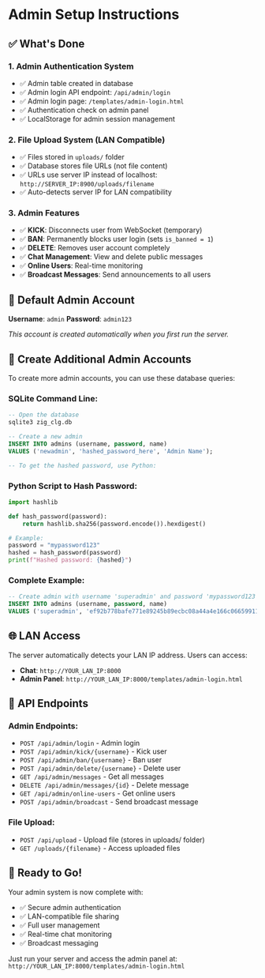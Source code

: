 # Admin Setup Instructions

## ✅ What's Done

### 1. **Admin Authentication System**
- ✅ Admin table created in database
- ✅ Admin login API endpoint: `/api/admin/login`
- ✅ Admin login page: `/templates/admin-login.html`
- ✅ Authentication check on admin panel
- ✅ LocalStorage for admin session management

### 2. **File Upload System (LAN Compatible)**
- ✅ Files stored in `uploads/` folder
- ✅ Database stores file URLs (not file content)
- ✅ URLs use server IP instead of localhost: `http://SERVER_IP:8900/uploads/filename`
- ✅ Auto-detects server IP for LAN compatibility

### 3. **Admin Features**
- ✅ **KICK**: Disconnects user from WebSocket (temporary)
- ✅ **BAN**: Permanently blocks user login (sets `is_banned = 1`)
- ✅ **DELETE**: Removes user account completely
- ✅ **Chat Management**: View and delete public messages
- ✅ **Online Users**: Real-time monitoring
- ✅ **Broadcast Messages**: Send announcements to all users

## 🔑 Default Admin Account

**Username**: `admin`
**Password**: `admin123`

*This account is created automatically when you first run the server.*

## 📝 Create Additional Admin Accounts

To create more admin accounts, you can use these database queries:

### SQLite Command Line:
```sql
-- Open the database
sqlite3 zig_clg.db

-- Create a new admin
INSERT INTO admins (username, password, name) 
VALUES ('newadmin', 'hashed_password_here', 'Admin Name');

-- To get the hashed password, use Python:
```

### Python Script to Hash Password:
```python
import hashlib

def hash_password(password):
    return hashlib.sha256(password.encode()).hexdigest()

# Example:
password = "mypassword123"
hashed = hash_password(password)
print(f"Hashed password: {hashed}")
```

### Complete Example:
```sql
-- Create admin with username 'superadmin' and password 'mypassword123'
INSERT INTO admins (username, password, name) 
VALUES ('superadmin', 'ef92b778bafe771e89245b89ecbc08a44a4e166c06659911881f383d4473e94f', 'Super Admin');
```

## 🌐 LAN Access

The server automatically detects your LAN IP address. Users can access:
- **Chat**: `http://YOUR_LAN_IP:8000`
- **Admin Panel**: `http://YOUR_LAN_IP:8000/templates/admin-login.html`

## 🔗 API Endpoints

### Admin Endpoints:
- `POST /api/admin/login` - Admin login
- `POST /api/admin/kick/{username}` - Kick user
- `POST /api/admin/ban/{username}` - Ban user
- `POST /api/admin/delete/{username}` - Delete user
- `GET /api/admin/messages` - Get all messages
- `DELETE /api/admin/messages/{id}` - Delete message
- `GET /api/admin/online-users` - Get online users
- `POST /api/admin/broadcast` - Send broadcast message

### File Upload:
- `POST /api/upload` - Upload file (stores in uploads/ folder)
- `GET /uploads/{filename}` - Access uploaded files

## 🚀 Ready to Go!

Your admin system is now complete with:
- ✅ Secure admin authentication
- ✅ LAN-compatible file sharing
- ✅ Full user management
- ✅ Real-time chat monitoring
- ✅ Broadcast messaging

Just run your server and access the admin panel at: 
`http://YOUR_LAN_IP:8000/templates/admin-login.html`
